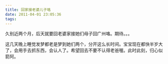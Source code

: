 ```yaml
---
title: 回家接老婆儿子咯
date: 2011-04-01 23:05:36
tags:
---
```

久别近两个月，后天就要回老婆家接她们母子回广州咯。期待。。。

这几天晚上睡觉发梦都老是梦到她们两个，分开这么长时间。宝宝现在都快半岁大了，会用手去抓东西，会认人了。希望回去不要不认得老爸喔。此时此刻，归心似箭阿。